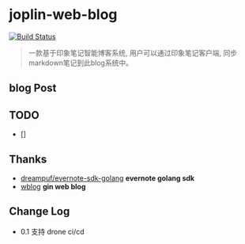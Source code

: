 # joplin-web-blog

[![Build Status](http://www.double1996.com:8001/api/badges/Double1996/joplin-web-blog/status.svg?ref=refs/heads/master)](http://www.double1996.com:8001/Double1996/joplin-web-blog)
> 一款基于印象笔记智能博客系统, 用户可以通过印象笔记客户端, 同步markdown笔记到此blog系统中。

## blog Post


## TODO
- [] 

## Thanks

- [dreampuf/evernote-sdk-golang](https://github.com/dreampuf/evernote-sdk-golang) **evernote golang sdk**
- [wblog](http://67.216.221.42/)  **gin web blog**

## Change Log

- 0.1 支持 drone ci/cd 

